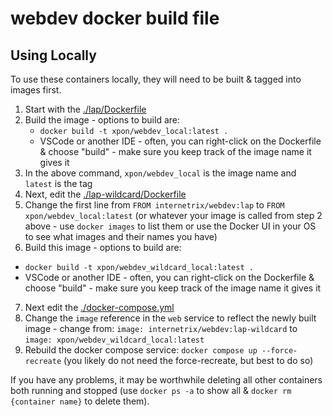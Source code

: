 # webdev docker build file


## Using Locally

To use these containers locally, they will need to be built & tagged into images first.

1. Start with the [./lap/Dockerfile](./lap/Dockerfile)
2. Build the image - options to build are:
   * `docker build -t xpon/webdev_local:latest .` 
   * VSCode or another IDE - often, you can right-click on the Dockerfile & choose "build" - make sure you keep track of the image name it gives it
3. In the above command, `xpon/webdev_local` is the image name and `latest` is the tag
4. Next, edit the [./lap-wildcard/Dockerfile](./lap-wildcard/Dockerfile)
5. Change the first line from `FROM internetrix/webdev:lap` to `FROM xpon/webdev_local:latest` (or whatever your image is called from step 2 above - use `docker images` to list them or use the Docker UI in your OS to see what images and their names you have)
6.  Build this image - options to build are:
   * `docker build -t xpon/webdev_wildcard_local:latest .` 
   * VSCode or another IDE - often, you can right-click on the Dockerfile & choose "build" - make sure you keep track of the image name it gives it
7. Next edit the [./docker-compose.yml](./docker-compose.yml)
8. Change the `image` reference in the `web` service to reflect the newly built image - change from: `image: internetrix/webdev:lap-wildcard` to `image: xpon/webdev_wildcard_local:latest`
9. Rebuild the docker compose service: `docker compose up --force-recreate` (you likely do not need the force-recreate, but best to do so)


If you have any problems, it may be worthwhile deleting all other containers both running and stopped (use `docker ps -a` to show all & `docker rm {container name}` to delete them).
